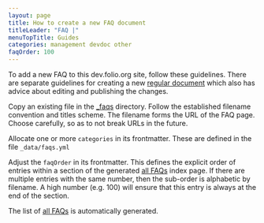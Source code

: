```yaml
---
layout: page
title: How to create a new FAQ document
titleLeader: "FAQ |"
menuTopTitle: Guides
categories: management devdoc other
faqOrder: 100
---
```


To add a new FAQ to this dev.folio.org site, follow these guidelines.
There are separate guidelines for creating a new [regular document](/faqs/how-to-create-doc/) which also has advice about editing and publishing the changes.

Copy an existing file in the [\_faqs](https://github.com/folio-org/folio-org.github.io/tree/master/_faqs) directory.
Follow the established filename convention and titles scheme.
The filename forms the URL of the FAQ page.
Choose carefully, so as to not break URLs in the future.

Allocate one or more `categories` in its frontmatter.
These are defined in the file `_data/faqs.yml`

Adjust the `faqOrder` in its frontmatter.
This defines the explicit order of entries within a section of the generated [all FAQs](/faqs/) index page.
If there are multiple entries with the same number, then the sub-order is alphabetic by filename.
A high number (e.g. 100) will ensure that this entry is always at the end of the section.

The list of [all FAQs](/faqs/) is automatically generated.
